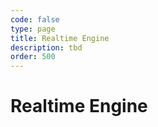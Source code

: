 ```yaml
---
code: false
type: page
title: Realtime Engine
description: tbd
order: 500
---
```


# Realtime Engine

